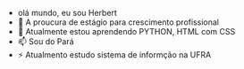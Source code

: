 -  olá mundo, eu sou Herbert
- 👀 A proucura de estágio para crescimento profissional
- 🌱 Atualmente estou aprendendo PYTHON, HTML com CSS
- 📫 Sou do Pará 
- ⚡ Atualmento estudo sistema de informção na UFRA


